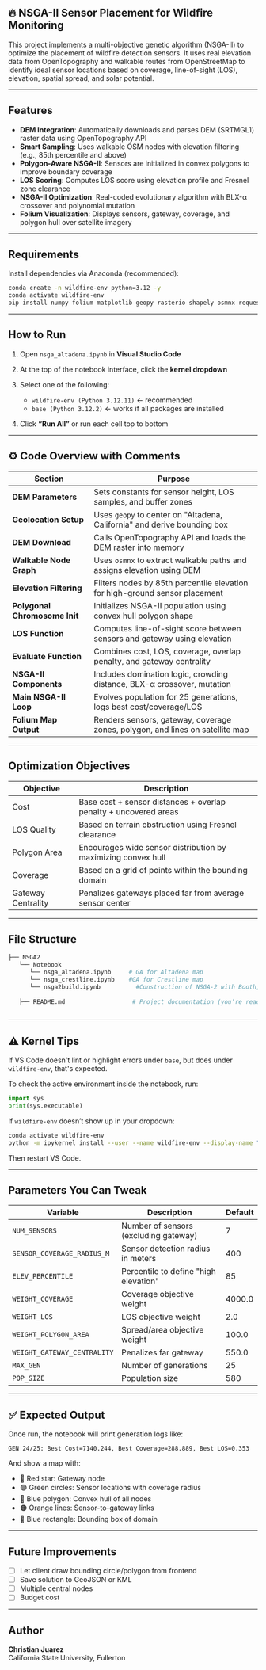 ## 🔥 NSGA-II Sensor Placement for Wildfire Monitoring

This project implements a multi-objective genetic algorithm (NSGA-II) to optimize the placement of wildfire detection sensors. It uses real elevation data from OpenTopography and walkable routes from OpenStreetMap to identify ideal sensor locations based on coverage, line-of-sight (LOS), elevation, spatial spread, and solar potential.

---

## Features

- **DEM Integration**: Automatically downloads and parses DEM (SRTMGL1) raster data using OpenTopography API
- **Smart Sampling**: Uses walkable OSM nodes with elevation filtering (e.g., 85th percentile and above)
- **Polygon-Aware NSGA-II**: Sensors are initialized in convex polygons to improve boundary coverage
- **LOS Scoring**: Computes LOS score using elevation profile and Fresnel zone clearance
- **NSGA-II Optimization**: Real-coded evolutionary algorithm with BLX-α crossover and polynomial mutation
- **Folium Visualization**: Displays sensors, gateway, coverage, and polygon hull over satellite imagery

---

## Requirements

Install dependencies via Anaconda (recommended):

```bash
conda create -n wildfire-env python=3.12 -y
conda activate wildfire-env
pip install numpy folium matplotlib geopy rasterio shapely osmnx requests
```

---

## How to Run

1. Open `nsga_altadena.ipynb` in **Visual Studio Code**
2. At the top of the notebook interface, click the **kernel dropdown**
3. Select one of the following:

   - `wildfire-env (Python 3.12.11)` ← recommended
   - `base (Python 3.12.2)` ← works if all packages are installed

4. Click **“Run All”** or run each cell top to bottom

---

## ⚙️ Code Overview with Comments

| Section | Purpose |
|--------|---------|
| **DEM Parameters** | Sets constants for sensor height, LOS samples, and buffer zones |
| **Geolocation Setup** | Uses `geopy` to center on "Altadena, California" and derive bounding box |
| **DEM Download** | Calls OpenTopography API and loads the DEM raster into memory |
| **Walkable Node Graph** | Uses `osmnx` to extract walkable paths and assigns elevation using DEM |
| **Elevation Filtering** | Filters nodes by 85th percentile elevation for high-ground sensor placement |
| **Polygonal Chromosome Init** | Initializes NSGA-II population using convex hull polygon shape |
| **LOS Function** | Computes line-of-sight score between sensors and gateway using elevation |
| **Evaluate Function** | Combines cost, LOS, coverage, overlap penalty, and gateway centrality |
| **NSGA-II Components** | Includes domination logic, crowding distance, BLX-α crossover, mutation |
| **Main NSGA-II Loop** | Evolves population for 25 generations, logs best cost/coverage/LOS |
| **Folium Map Output** | Renders sensors, gateway, coverage zones, polygon, and lines on satellite map |

---

## Optimization Objectives

| Objective              | Description                                                      |
|------------------------|------------------------------------------------------------------|
| Cost                | Base cost + sensor distances + overlap penalty + uncovered areas |
| LOS Quality         | Based on terrain obstruction using Fresnel clearance             |
| Polygon Area        | Encourages wide sensor distribution by maximizing convex hull    |
| Coverage            | Based on a grid of points within the bounding domain             |
| Gateway Centrality  | Penalizes gateways placed far from average sensor center         |

---

## File Structure

```bash
├── NSGA2
   └── Notebook
      └── nsga_altadena.ipynb     # GA for Altadena map
      └── nsga_crestline.ipynb    #GA for Crestline map
      └── nsga2build.ipynb          #Construction of NSGA-2 with Booth, Matyas, and Rastrigin Functions and Graphs
          
   ├── README.md                   # Project documentation (you’re reading it)
    
```

---

## ⚠️ Kernel Tips

If VS Code doesn't lint or highlight errors under `base`, but does under `wildfire-env`, that's expected.

To check the active environment inside the notebook, run:

```python
import sys
print(sys.executable)
```

If `wildfire-env` doesn’t show up in your dropdown:
```bash
conda activate wildfire-env
python -m ipykernel install --user --name wildfire-env --display-name "wildfire-env"
```

Then restart VS Code.

---

## Parameters You Can Tweak

| Variable | Description | Default |
|----------|-------------|---------|
| `NUM_SENSORS` | Number of sensors (excluding gateway) | 7 |
| `SENSOR_COVERAGE_RADIUS_M` | Sensor detection radius in meters | 400 |
| `ELEV_PERCENTILE` | Percentile to define "high elevation" | 85 |
| `WEIGHT_COVERAGE` | Coverage objective weight | 4000.0 |
| `WEIGHT_LOS` | LOS objective weight | 2.0 |
| `WEIGHT_POLYGON_AREA` | Spread/area objective weight | 100.0 |
| `WEIGHT_GATEWAY_CENTRALITY` | Penalizes far gateway | 550.0 |
| `MAX_GEN` | Number of generations | 25 |
| `POP_SIZE` | Population size | 580 |

---

## ✅ Expected Output

Once run, the notebook will print generation logs like:

```
GEN 24/25: Best Cost=7140.244, Best Coverage=288.889, Best LOS=0.353
```

And show a map with:
- 🔴 Red star: Gateway node
- 🟢 Green circles: Sensor locations with coverage radius
- 🔷 Blue polygon: Convex hull of all nodes
- 🟠 Orange lines: Sensor-to-gateway links
- 🔲 Blue rectangle: Bounding box of domain

---

## Future Improvements

- [ ] Let client draw bounding circle/polygon from frontend
- [ ] Save solution to GeoJSON or KML
- [ ] Multiple central nodes
- [ ] Budget cost 
---

## Author

**Christian Juarez**  
California State University, Fullerton 

